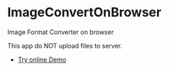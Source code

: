# ImageConvertOnBrowser
Image Format Converter on browser

This app do NOT upload files to server.

* [Try online Demo](https://komaame9.github.io/ImageConvertOnBrowser/)
